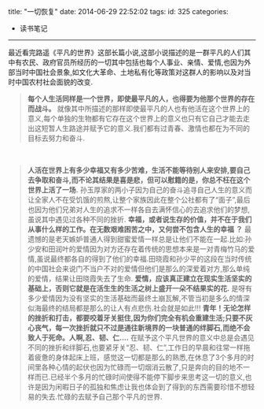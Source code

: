 title: "一切恢复"
date: 2014-06-29 22:52:02
tags:
id: 325
categories:
  - 读书笔记
---

最近看完路遥《平凡的世界》这部长篇小说,这部小说描述的是一群平凡的人们其中有农民、政府官员所经历的一切其中包括也每个人事业、亲情、爱情,也因为外部当时中国社会景象,如文化大革命、土地私有化等政策对这群人的影响以及对当时中国农村社会面貌的改变.
> **每个人生活同样是一个世界，即使最平凡的人，也得要为他那个世界的存在而战斗。**
就像其中所描述的那样即使最平凡的人也有他活在这个世界上的意义,每个单独的生物都有它存在这个世界上的意义也只有它自己才能去走出这短暂人生路途并赋予它的意义.我们都有过青春、激情也都在为不同的目标去努力和奋斗.

&nbsp;

<!--more-->
> **人活在世界上有多少幸福又有多少苦难，生活不能等待别人来安排,要自己去争取和奋斗,而不论其结果是喜是悲，但可以慰籍的是，你总不枉在这个世界上活了一场.**
孙玉厚家的两小子因为自己的奋斗追寻自己人生的意义而让全家人不在受饥饿的煎熬,让整个家族因此在整个公社都有了“面子”,最后也因为他们兄弟对人生的追求不一样各自去满怀信心的去追求他们的梦想,虽说其中遇见过各种不同的挫折.
> **幸福，或者说生存的价值，并不在于我们从事什么样的工作。在无数艰难困苦之中，又何尝不包含人生的幸福 ？**
最遗憾的是老天嫉妒普通人得到甜蜜爱情一样总是让他们不能在一起.比如:孙少安和田润叶的爱情因为对方还存在着传统的思想本来是一对青梅竹马的爱情,虽说最终都各自的得到了他们的幸福.田晓霞和孙少平的这段在当时传统的中国社会来说门不当户不对的爱情但他们是那么的深爱着对方,那么单纯的爱情，结果让田晓霞失去了生命.
> **爱情，应该真正建立在现实生活坚实的基础上，否则它就是在活生生的生活之树上盛开一朵不结果实的花.**
是呀有多少爱情因为没有坚实的生活基础而最终土崩瓦解,不管当初是多么的情深似海最终的结局都是那么的让人有点悲伤.社会就是如此!!!
> **青年！无论怎样的挫折和打击，都要咬着牙关挺住,因为你们完全有机会重建生活;只要不灰心丧气，每一次挫折就只不过是通往新境界的一块普通的绊脚石,而绝不会致人于死命。人啊,忍、韧、仁....**
在赋予这个平凡世界的意义中总是会遇见不同的挫折和绊脚石,也要紧牙关“忍、韧、仁”,工作日的早晨和往常一样拖着疲惫的身体起床上班，感觉这一切都是那么的熟悉,在休息了3个多月的时间里各种心情的起伏也因为忙碌而一切烟消云散了,只是奔向的目的地不一样而已.已经半个多月的忙碌时间使得不能停下脚步来思考这一切的意义,也许是因为闲暇日子的孤独和焦虑让我也体会到了得到的东西需要珍惜不想轻易的失去.忙碌的去赋予自己那个平凡的世界.

&nbsp;

&nbsp;